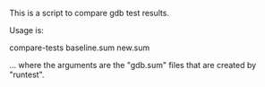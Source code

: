 This is a script to compare gdb test results.

Usage is:

   compare-tests baseline.sum new.sum

... where the arguments are the "gdb.sum" files that are created by
"runtest".
